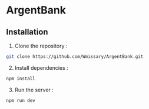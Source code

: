 # ArgentBank

## Installation

1. Clone the repository :

```bash
git clone https://github.com/Wmissary/ArgentBank.git
```

2. Install dependencies :

```bash
npm install
```

3. Run the server :

```bash
npm run dev
```
